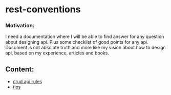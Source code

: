 # rest-conventions

### Motivation: 
I need a documentation where I will be able to find answer for any question about designing api. Plus some checklist of good points for any api. Document is not absolute truth and more like my vision about how to design api, based on my experience, articles and books.

## Content:

* [crud api rules](https://github.com/IgorPerikov/rest-conventions/blob/master/crud.md)
* [tips](https://github.com/IgorPerikov/rest-conventions/blob/master/tips.md)
